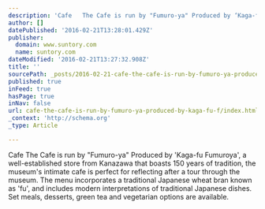 ```yaml
---
description: 'Cafe   The Cafe is run by "Fumuro-ya" Produced by ‘Kaga-fu Fumuroya’, a well-established store from Kanazawa that boasts 150 years of tradition, the museum’s in'
author: []
datePublished: '2016-02-21T13:28:01.429Z'
publisher:
  domain: www.suntory.com
  name: suntory.com
dateModified: '2016-02-21T13:27:32.908Z'
title: ''
sourcePath: _posts/2016-02-21-cafe-the-cafe-is-run-by-fumuro-ya-produced-by-kaga-fu-f.md
published: true
inFeed: true
hasPage: true
inNav: false
url: cafe-the-cafe-is-run-by-fumuro-ya-produced-by-kaga-fu-f/index.html
_context: 'http://schema.org'
_type: Article

---
```

Cafe The Cafe is run by "Fumuro-ya" Produced by 'Kaga-fu Fumuroya', a well-established store from Kanazawa that boasts 150 years of tradition, the museum's intimate cafe is perfect for reflecting after a tour through the museum. The menu incorporates a traditional Japanese wheat bran known as 'fu', and includes modern interpretations of traditional Japanese dishes. Set meals, desserts, green tea and vegetarian options are available.